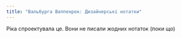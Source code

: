 ```yaml
---
title: "Вальбурга Ваппенрок: Дизайнерські нотатки"
---
```


<Fixme>Ріка спроектувала це. Вони не писали жодних нотаток (поки що)</Fixme>

